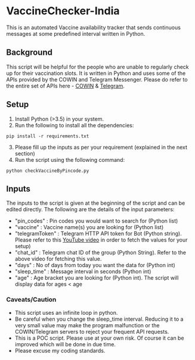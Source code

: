 # VaccineChecker-India
This is an automated Vaccine availability tracker that sends continuous messages at some predefined interval written in Python. 

## Background
This script will be helpful for the people who are unable to regularly check up for their vaccination slots. It is written in Python and uses some of the APIs provided by the COWIN and Telegram Messenger. Please do refer to the entire set of APIs here - [COWIN](https://apisetu.gov.in/public/api/cowin) & [Telegram](https://core.telegram.org/).

## Setup
1. Install Python (>3.5) in your system.
2. Run the following to install all the dependencies:
```
pip install -r requirements.txt
```
3. Please fill up the inputs as per your requirement (explained in the next section)
4. Run the script using the following command:
```
python checkVaccineByPincode.py
```

## Inputs
The inputs to the script is given at the beginning of the script and can be edited directly. The following are the details of the input parameters:
- "pin_codes" : Pin codes you would want to search for (Python list)
- "vaccine" : Vaccine name(s) you are looking for (Python list)
- "telegramToken" : Telegram HTTP API token for Bot (Python string). Please refer to this [YouTube video](https://www.youtube.com/watch?v=ps1yeWwd6iA) in order to fetch the values for your setup)
- "chat_id" : Telegram chat ID of the group (Python String). Refer to the above video for fetching this value.  
- "days" : No of days from today you want the data for (Python int)
- "sleep_time" : Message interval in seconds (Python int)
- "age" : Age bracket you are looking for (Python int). The script will display data for ages < age

### Caveats/Caution
- This script uses an infinite loop in python. 
- Be careful when you change the sleep_time interval. Reducing it to a very small value may make the program malfunction or the COWIN/Telegram servers to reject your frequent API requests.
- This is a POC script. Please use at your own risk. Of course it can be improved which will be done in due time.
- Please excuse my coding standards.
